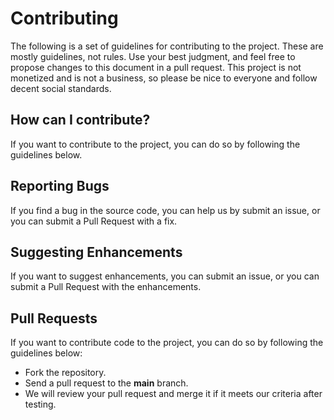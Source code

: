 # Contributing

The following is a set of guidelines for contributing to the project. These are mostly guidelines, not rules. Use your best judgment, and feel free to propose changes to this document in a pull request. This project is not monetized and is not a business, so please be nice to everyone and follow decent social standards.

## How can I contribute?

If you want to contribute to the project, you can do so by following the guidelines below.

## Reporting Bugs

If you find a bug in the source code, you can help us by submit an issue, or you can submit a Pull Request with a fix.

## Suggesting Enhancements

If you want to suggest enhancements, you can submit an issue, or you can submit a Pull Request with the enhancements.

## Pull Requests

If you want to contribute code to the project, you can do so by following the guidelines below:

- Fork the repository.
- Send a pull request to the **main** branch.
- We will review your pull request and merge it if it meets our criteria after testing.
